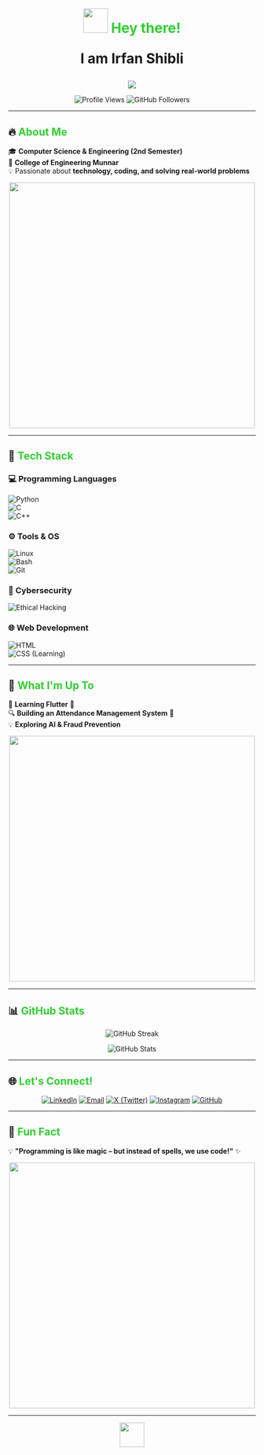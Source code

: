<h1 align="center">  
  <img src="https://media.giphy.com/media/hvRJCLFzcasrR4ia7z/giphy.gif" width="50px">  
  <span style="color:#32CD32;">Hey there!</span><p>
    I am Irfan Shibli </p></span>  
</h1>  

<p align="center">  
  <img src="https://readme-typing-svg.herokuapp.com?font=Fira+Code&size=22&duration=3000&pause=1000&color=32CD32&center=true&width=700&lines=🚀+Tech+Enthusiast+|+CSE+Student+|+Problem+Solver;💡+Passionate+about+Coding+and+Technology;🌍+Exploring+AI+and+Software+Development" />  
</p>  

<p align="center">  
  <img src="https://komarev.com/ghpvc/?username=irfanshiblivp&label=Profile%20Views&color=FF5733&style=for-the-badge" alt="Profile Views" />  
  <img src="https://img.shields.io/github/followers/irfanshiblivp?color=FF5733&label=Followers&style=for-the-badge" alt="GitHub Followers" />  
</p>  

---

## 🔥 <span style="color:#32CD32;">About Me</span>  

🎓 **Computer Science & Engineering (2nd Semester)**  
📍 **College of Engineering Munnar**  
💡 Passionate about **technology, coding, and solving real-world problems**  

<p align="center">  
  <img src="https://media.giphy.com/media/qgQUggAC3Pfv687qPC/giphy.gif" width="500px">  
</p>  

---

## 🚀 <span style="color:#32CD32;">Tech Stack</span>  

### 💻 **Programming Languages**  
![Python](https://img.shields.io/badge/Python-FFD700?style=for-the-badge&logo=python&logoColor=black)  
![C](https://img.shields.io/badge/C-007FFF?style=for-the-badge&logo=c&logoColor=white)  
![C++](https://img.shields.io/badge/C++-FF4500?style=for-the-badge&logo=c%2B%2B&logoColor=white)  

### ⚙️ **Tools & OS**  
![Linux](https://img.shields.io/badge/Linux-228B22?style=for-the-badge&logo=linux&logoColor=black)  
![Bash](https://img.shields.io/badge/Bash-808080?style=for-the-badge&logo=gnu-bash&logoColor=white)  
![Git](https://img.shields.io/badge/Git-DC143C?style=for-the-badge&logo=git&logoColor=white)  

### 🔐 **Cybersecurity**  
![Ethical Hacking](https://img.shields.io/badge/Ethical_Hacking-8B0000?style=for-the-badge&logo=kali-linux&logoColor=white)  

### 🌐 **Web Development**  
![HTML](https://img.shields.io/badge/HTML-F16529?style=for-the-badge&logo=html5&logoColor=white)  
![CSS (Learning)](https://img.shields.io/badge/CSS-264de4?style=for-the-badge&logo=css3&logoColor=white)  

---

## 🌱 <span style="color:#32CD32;">What I'm Up To</span>  

🚀 **Learning Flutter** 📱  
🔍 **Building an Attendance Management System** 🏫  
💡 **Exploring AI & Fraud Prevention**  

<p align="center">  
  <img src="https://media.giphy.com/media/L1R1tvI9svkIWwpVYr/giphy.gif" width="500px">  
</p>  

---

## 📊 <span style="color:#32CD32;">GitHub Stats</span>  

<p align="center">  
  <img src="https://github-readme-streak-stats.herokuapp.com/?user=irfanshiblivp&theme=tokyonight" alt="GitHub Streak" />  
</p>  

<p align="center">  
  <img src="https://github-readme-stats.vercel.app/api?username=irfanshiblivp&show_icons=true&theme=tokyonight" alt="GitHub Stats" />  
</p>  

---

## 🌐 <span style="color:#32CD32;">Let's Connect!</span>  

<p align="center">  
  <a href="https://www.linkedin.com/in/irfanshibli"><img src="https://img.shields.io/badge/LinkedIn-0077B5?style=for-the-badge&logo=linkedin&logoColor=white" alt="LinkedIn"></a>  
  <a href="mailto:vpirfanshibli@gmail.com"><img src="https://img.shields.io/badge/Email-D14836?style=for-the-badge&logo=gmail&logoColor=white" alt="Email"></a>  
  <a href="https://twitter.com/irfanshiblivp"><img src="https://img.shields.io/badge/X-1DA1F2?style=for-the-badge&logo=twitter&logoColor=white" alt="X (Twitter)"></a>  
  <a href="https://instagram.com/irfan_shibli"><img src="https://img.shields.io/badge/Instagram-E1306C?style=for-the-badge&logo=instagram&logoColor=white" alt="Instagram"></a>  
  <a href="https://github.com/irfanshiblivp"><img src="https://img.shields.io/badge/GitHub-333333?style=for-the-badge&logo=github&logoColor=white" alt="GitHub"></a>  
</p>  

---

## 🎉 <span style="color:#32CD32;">Fun Fact</span>  

💡 **"Programming is like magic – but instead of spells, we use code!"** ✨  

<p align="center">  
  <img src="https://media.giphy.com/media/ZVik7pBtu9dNS/giphy.gif" width="500px">  
</p>  

---

<p align="center">  
  <img src="https://media.giphy.com/media/j2pOGeGYKe2xCCKwfi/giphy.gif" width="50px">  
</p>  
